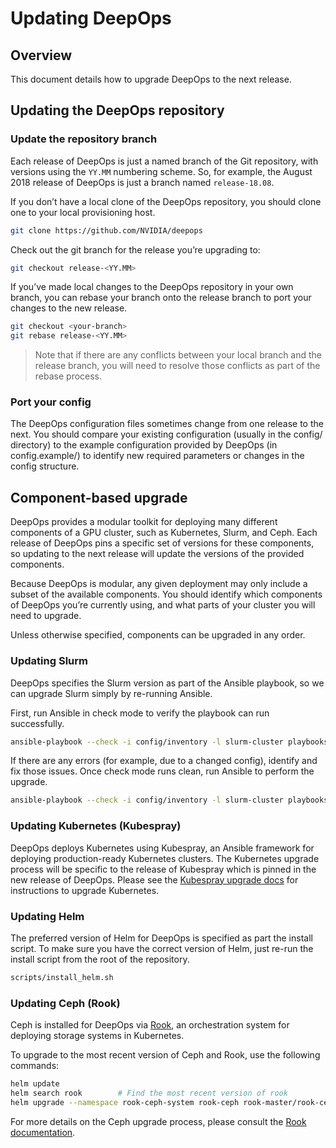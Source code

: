 Updating DeepOps
===

## Overview

This document details how to upgrade DeepOps to the next release.

## Updating the DeepOps repository

### Update the repository branch

Each release of DeepOps is just a named branch of the Git repository, with versions using the `YY.MM` numbering scheme. So, for example, the August 2018 release of DeepOps is just a branch named `release-18.08`.

If you don’t have a local clone of the DeepOps repository, you should clone one to your local provisioning host.

```sh
git clone https://github.com/NVIDIA/deepops
```

Check out the git branch for the release you’re upgrading to:

```sh
git checkout release-<YY.MM>
```

If you’ve made local changes to the DeepOps repository in your own branch, you can rebase your branch onto the release branch to port your changes to the new release. 

```sh
git checkout <your-branch>
git rebase release-<YY.MM>
```

> Note that if there are any conflicts between your local branch and the release branch, you will need to resolve those conflicts as part of the rebase process.

### Port your config

The DeepOps configuration files sometimes change from one release to the next. You should compare your existing configuration (usually in the config/ directory) to the example configuration provided by DeepOps (in config.example/) to identify new required parameters or changes in the config structure.

## Component-based upgrade

DeepOps provides a modular toolkit for deploying many different components of a GPU cluster, such as Kubernetes, Slurm, and Ceph. Each release of DeepOps pins a specific set of versions for these components, so updating to the next release will update the versions of the provided components.

Because DeepOps is modular, any given deployment may only include a subset of the available components. You should identify which components of DeepOps you’re currently using, and what parts of your cluster you will need to upgrade.

Unless otherwise specified, components can be upgraded in any order.

### Updating Slurm

DeepOps specifies the Slurm version as part of the Ansible playbook, so we can upgrade Slurm simply by re-running Ansible.

First, run Ansible in check mode to verify the playbook can run successfully.

```sh
ansible-playbook --check -i config/inventory -l slurm-cluster playbooks/slurm-cluster.yml
```

If there are any errors (for example, due to a changed config), identify and fix those issues. Once check mode runs clean, run Ansible to perform the upgrade.

```sh
ansible-playbook --check -i config/inventory -l slurm-cluster playbooks/slurm-cluster.yml
```

### Updating Kubernetes (Kubespray)

DeepOps deploys Kubernetes using Kubespray, an Ansible framework for deploying production-ready Kubernetes clusters. The Kubernetes upgrade process will be specific to the release of Kubespray which is pinned in the new release of DeepOps. Please see the [Kubespray upgrade docs](kubespray/docs/upgrades.md) for instructions to upgrade Kubernetes.

### Updating Helm

The preferred version of Helm for DeepOps is specified as part the install script. To make sure you have the correct version of Helm, just re-run the install script from the root of the repository.

```sh
scripts/install_helm.sh
```

### Updating Ceph (Rook)

Ceph is installed for DeepOps via [Rook](https://github.com/rook/rook), an orchestration system for deploying storage systems in Kubernetes.

To upgrade to the most recent version of Ceph and Rook, use the following commands:

```sh
helm update
helm search rook		# Find the most recent version of rook
helm upgrade --namespace rook-ceph-system rook-ceph rook-master/rook-ceph --version ${version}
```

For more details on the Ceph upgrade process, please consult the [Rook documentation](https://github.com/rook/rook/blob/master/Documentation/ceph-upgrade.md).
